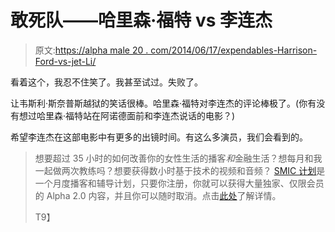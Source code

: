 # 敢死队——哈里森·福特 vs 李连杰

> 原文:[https://alpha male 20 . com/2014/06/17/expendables-Harrison-Ford-vs-jet-Li/](https://alphamale20.com/2014/06/17/expendables-harrison-ford-vs-jet-li/)

看着这个，我忍不住笑了。我甚至试过。失败了。

让韦斯利·斯奈普斯越狱的笑话很棒。哈里森·福特对李连杰的评论棒极了。(你有没有想过哈里森·福特站在阿诺德面前和李连杰说话的电影？)

希望李连杰在这部电影中有更多的出镜时间。有这么多演员，我们会看到的。

> 想要超过 35 小时的如何改善你的女性生活的播客*和*金融生活？想每月和我一起做两次教练吗？想要获得数小时基于技术的视频和音频？ [SMIC 计划](https://alphamale20.kartra.com/page/vIL17)是一个月度播客和辅导计划，只要你注册，你就可以获得大量独家、仅限会员的 Alpha 2.0 内容，并且你可以随时取消。点击[此处](https://alphamale20.kartra.com/page/vIL17)了解详情。
> 
> T9】